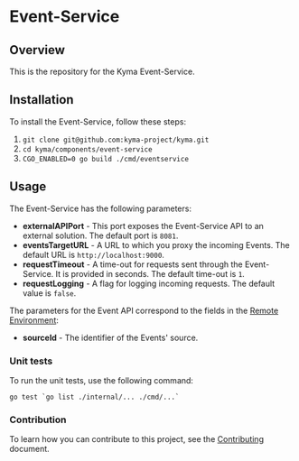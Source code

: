 # Event-Service

## Overview

This is the repository for the Kyma Event-Service.

## Installation

To install the Event-Service, follow these steps:

1. `git clone git@github.com:kyma-project/kyma.git`
1. `cd kyma/components/event-service`
1. `CGO_ENABLED=0 go build ./cmd/eventservice`

## Usage

The Event-Service has the following parameters:
- **externalAPIPort** - This port exposes the Event-Service API to an external solution. The default port is `8081`.
- **eventsTargetURL** - A URL to which you proxy the incoming Events. The default URL is `http://localhost:9000`.
- **requestTimeout** - A time-out for requests sent through the Event-Service. It is provided in seconds. The default time-out is `1`.
- **requestLogging** - A flag for logging incoming requests. The default value is `false`.

The parameters for the Event API correspond to the fields in the [Remote Environment](https://github.com/kyma-project/kyma/blob/master/docs/application-connector/docs/040-cr-remote-evironment.md):

- **sourceId** - The identifier of the Events' source.

### Unit tests

To run the unit tests, use the following command:

```
go test `go list ./internal/... ./cmd/...`
```

### Contribution

To learn how you can contribute to this project, see the [Contributing](/CONTRIBUTING.md) document.
